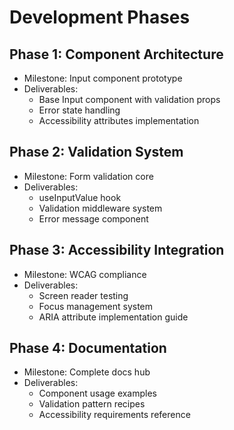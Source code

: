 # Development Phases

## Phase 1: Component Architecture
- Milestone: Input component prototype
- Deliverables:
  - Base Input component with validation props
  - Error state handling
  - Accessibility attributes implementation

## Phase 2: Validation System
- Milestone: Form validation core
- Deliverables:
  - useInputValue hook
  - Validation middleware system
  - Error message component

## Phase 3: Accessibility Integration
- Milestone: WCAG compliance
- Deliverables:
  - Screen reader testing
  - Focus management system
  - ARIA attribute implementation guide

## Phase 4: Documentation
- Milestone: Complete docs hub
- Deliverables:
  - Component usage examples
  - Validation pattern recipes
  - Accessibility requirements reference